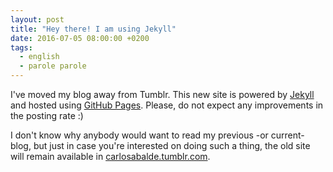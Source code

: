 ```yaml
---
layout: post
title: "Hey there! I am using Jekyll"
date: 2016-07-05 08:00:00 +0200
tags:
  - english
  - parole parole
---
```

I've moved my blog away from Tumblr. This new site is powered by [Jekyll](https://jekyllrb.com) and hosted using [GitHub Pages](https://pages.github.com). Please, do not expect any improvements in the posting rate :)

<!--more-->

I don't know why anybody would want to read my previous -or current- blog, but just in case you're interested on doing such a thing, the old site will remain available in [carlosabalde.tumblr.com](http://carlosabalde.tumblr.com).
